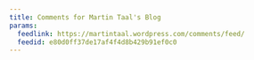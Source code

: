 ```yaml
---
title: Comments for Martin Taal's Blog
params:
  feedlink: https://martintaal.wordpress.com/comments/feed/
  feedid: e80d0ff37de17af4f4d8b429b91ef0c0
---
```

